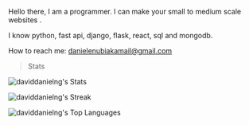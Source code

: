 Hello there, I am a programmer.
I can make your small to medium scale websites .

I know python, fast api, django, flask, react, sql and mongodb.

How to reach me: danielenubiakamail@gmail.com

> Stats

![daviddanielng's Stats](https://github-readme-stats.vercel.app/api?username=daviddanielng&theme=dark&show_icons=true&hide_border=true&count_private=true)

![daviddanielng's Streak](https://github-readme-streak-stats.herokuapp.com/?user=daviddanielng&theme=dark&hide_border=true)

![daviddanielng's Top Languages](https://github-readme-stats.vercel.app/api/top-langs/?username=daviddanielng&theme=dark&show_icons=true&hide_border=true&layout=compact)
